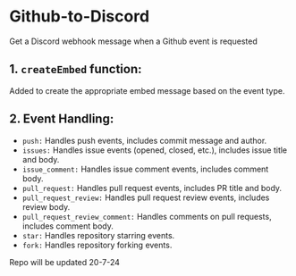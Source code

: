 # Github-to-Discord
Get a Discord webhook message when a Github event is requested

## 1. `createEmbed` function: 
Added to create the appropriate embed message based on the event type.

## 2. Event Handling:
- `push:` Handles push events, includes commit message and author.
- `issues:` Handles issue events (opened, closed, etc.), includes issue title and body.
- `issue_comment:` Handles issue comment events, includes comment body.
- `pull_request:` Handles pull request events, includes PR title and body.
- `pull_request_review:` Handles pull request review events, includes review body.
- `pull_request_review_comment:` Handles comments on pull requests, includes comment body.
- `star:` Handles repository starring events.
- `fork:` Handles repository forking events.

Repo will be updated 20-7-24
